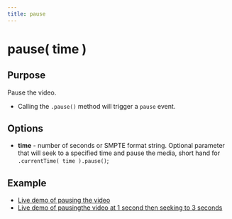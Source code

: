 ```yaml
---
title: pause
---
```

# pause( time ) #

## Purpose ##

Pause the video.

 - Calling the `.pause()` method will trigger a `pause` event.

## Options ##

* **time** - number of seconds or SMPTE format string. Optional parameter that will seek to a specified time and pause the media, short hand for `.currentTime( time ).pause()`;

## Example ##

* [Live demo of pausing the video](http://jsfiddle.net/popcornjs/a4t4U/)
* [Live demo of pausingthe video at 1 second then seeking to 3 seconds](http://jsfiddle.net/popcornjs/hhtEA/)
